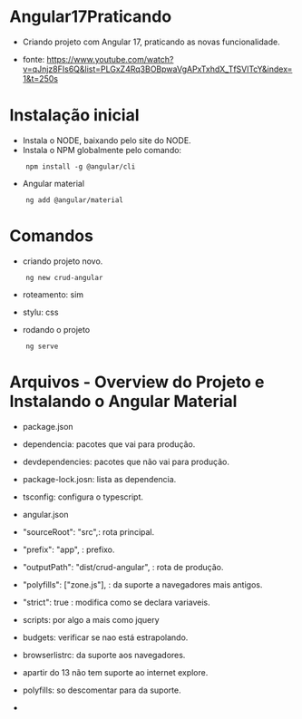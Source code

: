 # Angular17Praticando
 
 - Criando projeto com Angular 17, praticando as novas funcionalidade.

 - fonte: https://www.youtube.com/watch?v=qJnjz8FIs6Q&list=PLGxZ4Rq3BOBpwaVgAPxTxhdX_TfSVlTcY&index=1&t=250s


# Instalação inicial

 - Instala o NODE, baixando pelo site do NODE.
 - Instala o NPM globalmente pelo comando:

<blockquete>

        npm install -g @angular/cli

</blockquete>

 - Angular material

</blockquete>

        ng add @angular/material

<blockquete>


# Comandos

 - criando projeto novo.

<blockquete>

        ng new crud-angular

</blockquete>

 - roteamento: sim
 - stylu: css

 - rodando o projeto 

<blockquete>

        ng serve

</blockquete>

# Arquivos - Overview do Projeto e Instalando o Angular Material

 - package.json
  - dependencia: pacotes que vai para produção.
  - devdependencies: pacotes que não vai para produção.

 - package-lock.josn: lista as dependencia.

 - tsconfig: configura o typescript.

 - angular.json
  - "sourceRoot": "src",: rota principal.
  - "prefix": "app", : prefixo.
  - "outputPath": "dist/crud-angular", : rota de produção.
  - "polyfills": ["zone.js"], : da suporte a navegadores mais antigos.
  - "strict": true : modifica como se declara variaveis.
  - scripts: por algo a mais como jquery
  - budgets: verificar se nao está estrapolando.
 - browserlistrc: da suporte aos navegadores.
 - apartir do 13 não tem suporte ao internet explore.
 - polyfills: so descomentar para da suporte.
 
 - 

 # 



